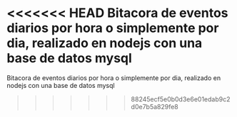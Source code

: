 <<<<<<< HEAD
Bitacora de eventos diarios por hora o simplemente por dia, realizado en nodejs con una base de datos mysql
=======
Bitacora de eventos diarios por hora o simplemente por dia, realizado en nodejs con una base de datos mysql
>>>>>>> 88245ecf5e0b0d3e6e01edab9c2d0e7b5a829fe8
